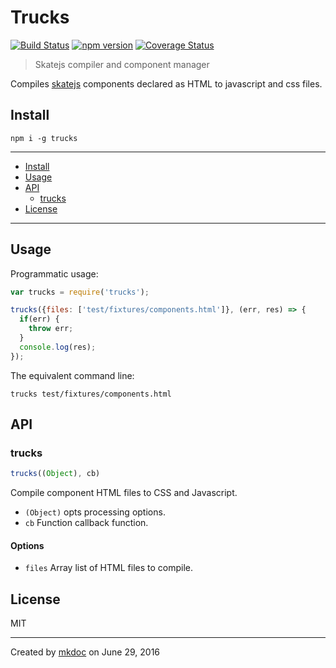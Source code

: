 # Trucks

[![Build Status](https://travis-ci.org/tmpfs/trucks.svg?v=2)](https://travis-ci.org/tmpfs/trucks)
[![npm version](http://img.shields.io/npm/v/trucks.svg?v=2)](https://npmjs.org/package/trucks)
[![Coverage Status](https://coveralls.io/repos/tmpfs/trucks/badge.svg?branch=master&service=github&v=2)](https://coveralls.io/github/tmpfs/trucks?branch=master)

> Skatejs compiler and component manager

Compiles [skatejs][] components declared as HTML to javascript and css files.

## Install

```
npm i -g trucks
```

---

- [Install](#install)
- [Usage](#usage)
- [API](#api)
  - [trucks](#trucks)
- [License](#license)

---

## Usage

Programmatic usage:

```javascript
var trucks = require('trucks');

trucks({files: ['test/fixtures/components.html']}, (err, res) => {
  if(err) {
    throw err; 
  }
  console.log(res);
});
```

The equivalent command line:

```shell
trucks test/fixtures/components.html
```

## API

### trucks

```javascript
trucks((Object), cb)
```

Compile component HTML files to CSS and Javascript.

* `(Object)` opts processing options.
* `cb` Function callback function.

#### Options

* `files` Array list of HTML files to compile.

## License

MIT

---

Created by [mkdoc](https://github.com/mkdoc/mkdoc) on June 29, 2016

[skatejs]: https://github.com/skatejs/skatejs
[jshint]: http://jshint.com
[jscs]: http://jscs.info

